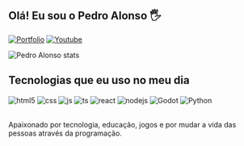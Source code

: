 ## Olá! Eu sou o Pedro Alonso 🖐️

[![Portfolio](https://img.shields.io/website?label=portfolio&style=for-the-badge&url=https://sujeitoprogramador.com/)](https://pedroaloonso.github.io/Portfolio/)
[![Youtube](https://img.shields.io/badge/LinkedIn-0077B5?style=for-the-badge&logo=linkedin&logoColor=white)](https://www.linkedin.com/in/pedro-alonso-ba59a9223/)
<!-- [![Instagram](https://img.shields.io/badge/Instagram-E4405F?style=for-the-badge&logo=instagram&logoColor=white)](https://www.instagram.com/ /?next=%2F)-->


![Pedro Alonso stats](https://github-readme-stats.vercel.app/api?username=PedroAloonso&show_icons=true&theme=dark&count_private=true)

## Tecnologias que eu uso no meu dia

<div style="display: inline_block">
  <img align="center" alt="html5" src="https://img.shields.io/badge/HTML5-E34F26?style=for-the-badge&logo=html5&logoColor=white" />
  <img align="center" alt="css" src="https://img.shields.io/badge/CSS3-1572B6?style=for-the-badge&logo=css3&logoColor=white" />
  <img align="center" alt="js" src="https://img.shields.io/badge/JavaScript-F7DF1E?style=for-the-badge&logo=javascript&logoColor=black" />
  <img align="center" alt="ts" src="https://img.shields.io/badge/TypeScript-007ACC?style=for-the-badge&logo=typescript&logoColor=white" />
  <img align="center" alt="react" src="https://img.shields.io/badge/React-20232A?style=for-the-badge&logo=react&logoColor=61DAFB" />
  <img align="center" alt="nodejs" src="https://img.shields.io/badge/Node.js-43853D?style=for-the-badge&logo=node.js&logoColor=white" />
  <img align="center" alt="Godot" src="https://img.shields.io/badge/Godot-478CBF?style=for-the-badge&logo=GodotEngine&logoColor=white" />
  <img align="center" alt="Python" src="https://img.shields.io/badge/Python-20232A?style=for-the-badge&logo=python&logoColor=white" />
</div><br/>

Apaixonado por tecnologia, educação, jogos e por mudar a vida das pessoas através da programação.
